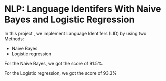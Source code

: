 # NLP: Language Identifers With Naive Bayes and Logistic Regression
In this project , we implement Language Identifers (LID) by using two Methods:
- Naive Bayes
- Logistic regression

For the Naive Bayes, we got the score of 91.5%.

For the Logistic regression, we got the score of 93.3%

